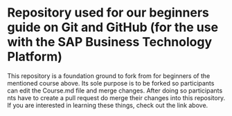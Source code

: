 # Repository used for our beginners guide on Git and GitHub (for the use with the SAP Business Technology Platform)

This repository is a foundation ground to fork from for beginners of the mentioned course above.
Its sole purpose is to be forked so participants can edit the Course.md file and merge changes. After doing so participants nts have to create a pull request do merge their changes into this repository. If you are interested in learning these things, check out the link above.
